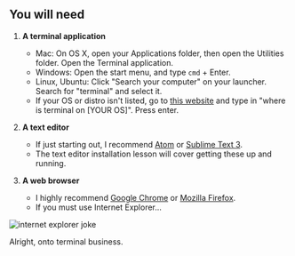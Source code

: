 ## You will need

1. **A terminal application**
    - Mac: On OS X, open your Applications folder, then open the Utilities folder. Open the Terminal application.
    - Windows: Open the start menu, and type `cmd` + Enter.
    - Linux, Ubuntu: Click "Search your computer" on your launcher. Search for "terminal" and select it.
    - If your OS or distro isn't listed, go to [this website](https://google.com) and type in "where is terminal on [YOUR OS]". Press enter.

2. **A text editor**
    - If just starting out, I recommend [Atom](https://atom.io/) or [Sublime Text 3](https://www.sublimetext.com/3).
    - The text editor installation lesson will cover getting these up and running.

3. **A web browser**
    - I highly recommend [Google Chrome](https://www.google.com/chrome/browser/desktop) or [Mozilla Firefox](https://www.mozilla.org/en-US/firefox/new).
    - If you must use Internet Explorer...

![internet explorer joke](http://tfmainsights.com/wp-content/uploads/2010/10/Internet-Explorer-joke.png)

<p class="closing">Alright, onto terminal business.</p>
